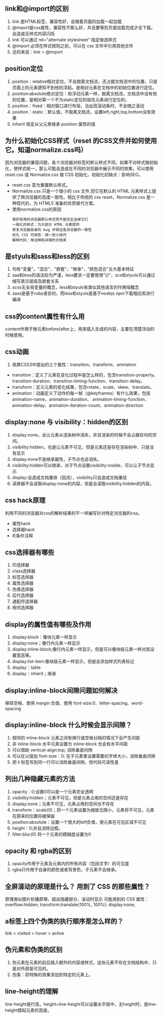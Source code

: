 
## link和@import的区别

1. link 是HTML标签，兼容性好，会随着页面的加载一起加载
2. @import是css属性，兼容性不那么好，并且要等到页面加载完成才会下载。会造成无样式内容闪烁
3. link 可以通过 rel="alternate stylesheet" 指定候选样式
4. @import 必须在样式规则之前，可以在 css 文件中引用其他文件
5. 总的来说：link > @import

## position定位

1. position：relative相对定位，不会脱离文档流，还占据文档流中的位置，只是页面上的元素感知不到他的浮起。是相对元素在文档中的初始位置进行定位。
2. position:absolute绝对定位：和浮动元素一样，脱离文档流，文档流中没有他的位置，是相对第一个不为static定位的祖先元素进行定位的。
3. position：fixed：相对窗口进行布局，当出现滚动条时，不会随之滚动
4. position：static：默认值，不脱离文档流，设置left,right,top,bottom没有效果
5. inherit 规定从父元素继承 position 属性的值


## 为什么初始化CSS样式（reset 的CSS文件并如何使用它。知道normalize.css吗）

因为浏览器的兼容问题，各个浏览器对标签的默认样式不同，如果不对样式做初始化，使样式统一，那么可能会造成在不同的浏览器中展示不同的效果。可以使用 reset.css 或 Normalize.css 做 CSS 初始化。初始化的缺点：影响SEO。
- reset.css 意为重置默认样式。
- Normalize.css 只是一个很小的 css 文件,但它在默认的 HTML 元素样式上提供了跨浏览器的高度一致性。相比于传统的 css reset，Normalize.css 是一种现代的，为 HTML5 准备的优质替代方案。
- 使用normalize.css的原因
  ```
  保护有用的浏览器默认样式而不是完全去掉它们
  一般化的样式：为大部分 HTML 元素提供
  修复浏览器自身的 bug 并保证各浏览器的一致性
  优化 CSS 可用性：用一些小技巧
  解释代码：用注释和详细的文档来
  ```

## 是styuls和sass和less的区别

1. 均有"变量"，"混合"，"嵌套"，"继承"，"颜色混合"五大基本特征
2. saa和less的语法较为严谨，less要求一定要使用"{}"，scs和styuls可以通过缩写表示层级及嵌套关系
3. scss无全局变量的概念，less和styuls有类似其他语言的作用域概念
4. sass是基于ruby语言的，而less和styuls是基于nodejs npm下载相应库进行编译

## css的content属性有什么用

content作用于微元素before/after上，用来插入生成的内容，主要在清楚浮动的时候使用。

##  css动画

1. 依靠CSS3中提出的三个属性：transition、transform、animation
  - transition：定义了元素在变化过程中是怎么样的，包含transition-property、transition-duration、transition-timing-function、transition-delay。
  - transform：定义元素的变化结果，包含rotate、scale、skew、translate。
  - animation：动画定义了动作的每一帧（@keyframes）有什么效果，包括animation-name，animation-duration、 animation-timing-function、animation-delay、animation-iteration-count、animation-direction

## display:none 与 visibility：hidden的区别

1. display:none，会让元素从渲染树中消失，并且渲染的时候不会占据任何的空间。
2. visibility:hidden，也是让元素不可见，但是元素还是存在渲染树中，只是没有显示
3. display:none不是继承属性，子节点也会消失。
4. visibility:hidden可以继承，对子节点设置visibility:visible，可以让子节点显示
5. display:会造成文档重排（回流），vixibility只会造成文档重绘
6. 读屏器不会读取display:none的内容，但是会读取visibility:hidden的内容。

## css hack原理

利用不同的浏览器对css的解析结果的不一样编写针对特定浏览器的css。
- 属性hack
- 选择器hack
- IE条件注释

## css选择器有哪些

1. ID选择器
2. class选择器
3. 标签选择器
4. 属性选择器
5. 伪类选择器
6. 后代选择器
7. 通配符选择器
8. 相邻选择器

## display的属性值有哪些及作用

1. display:block：像块元素一样显示
2. display:none；像行内元素一样显示
3. display:inline-block;像行内元素一样显示，但是可以像块级元素一样对其设置宽高等。
4. display:list-item:像块级元素一样显示，但是会添加样式列表标记
5. display：table
6. display：inherit；继承

## display:inline-block间隙问题如何解决

移除空格、使用 margin 负值、使用 font-size:0、letter-spacing、word-spacing

## display:inline-block 什么时候会显示间隙？

1. 相邻的 inline-block 元素之间有换行或空格分隔的情况下会产生间距
2. 非 inline-block 水平元素设置为 inline-block 也会有水平间距
3. 可以借助 vertical-align:top; 消除垂直间隙
4. 可以在父级加 font-size：0; 在子元素里设置需要的字体大小，消除垂直间隙
5. 把 li 标签写到同一行可以消除垂直间隙，但代码可读性差

## 列出几种隐藏元素的方法

1. opacity：0;设置0可以是一个元素完全透明
2. visibility:hidden；元素不可见，但是元素占用的空间还是存在
3. display:none；元素不可见，元素占用的空间也不存在
4. transform：scale(0)；将一个元素设置为缩放无限小，元素将不可见，元素在原来的位置将被保留
5. position:absolute：设置一个很大的left负值，使元素在可见区域不可见
6. height：0;并且消除边框。
7. filter:blur(0) 将一个元素的模糊度设置为0

## opacity 和 rgba的区别

1. opacity作用于元素及元素内的所有内容（包括文字）的可见度
2. rgba只作用于自身的颜色或者背景色，子元素不会继承。

## 全屏滚动的原理是什么？ 用到了 CSS 的那些属性？

原理类似图片轮播原理，超出隐藏部分，滚动时显示
可能用到的 CSS 属性：overflow:hidden; transform:translate(100%, 100%); display:none;

## a标签上四个伪类的执行顺序是怎么样的？

link > visited > hover > active

## 伪元素和伪类的区别

1. 伪元素在元素的前后插入额外的内容或样式，这些元素不存在文档结构中，只是对外部是可见的。
2. 伪类：将特殊的效果添加到特定的元素上。

## line-height的理解

line-height是行高，height=line-height可以设置水平居中，无height时，是line-height撑起元素的高度。